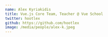 ```yaml
---
name: Alex Kyriakidis
title: Vue.js Core Team, Teacher @ Vue School
twitter: hootlex
github: https://github.com/hootlex
image: /media/people/alex-k.jpeg
---
```

